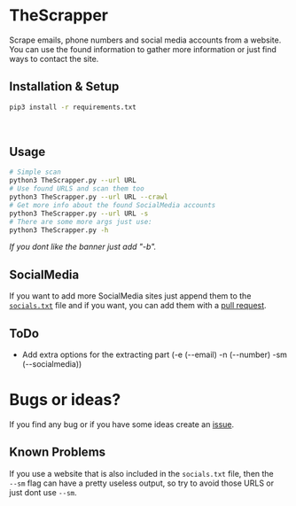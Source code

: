 # TheScrapper

Scrape emails, phone numbers and social media accounts from a website. <br>
You can use the found information to gather more information or just find ways to contact the site.

## Installation & Setup

```bash
pip3 install -r requirements.txt
```
<br>

## Usage
```bash
# Simple scan
python3 TheScrapper.py --url URL
# Use found URLS and scan them too
python3 TheScrapper.py --url URL --crawl
# Get more info about the found SocialMedia accounts
python3 TheScrapper.py --url URL -s
# There are some more args just use:
python3 TheScrapper.py -h
```
*If you dont like the banner just add "-b".*
<br>

## SocialMedia
If you want to add more SocialMedia sites just append them to the [`socials.txt`](./socials.txt) file and if you want, you can add them with a [pull request](https://www.lifewire.com/best-products-4781319).

## ToDo
 - Add extra options for the extracting part (-e (--email) -n (--number) -sm (--socialmedia))

# Bugs or ideas?
If you find any bug or if you have some ideas create an [issue](https://github.com/champmq/TheScrapper/issues).

## Known Problems
If you use a website that is also included in the `socials.txt` file, then the <br> `--sm` flag can have a pretty useless output, so try to avoid those URLS or just dont use `--sm`.
